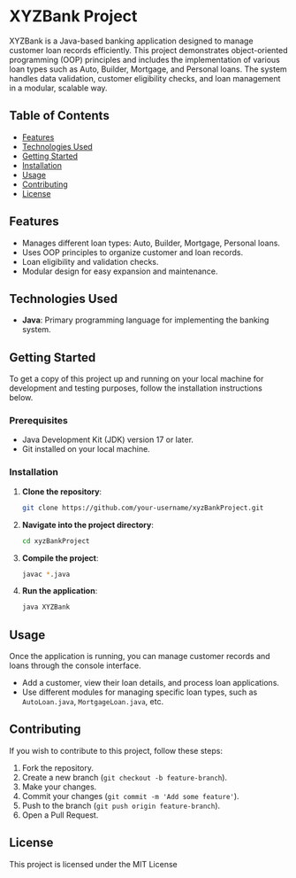 # XYZBank Project

XYZBank is a Java-based banking application designed to manage customer loan records efficiently. This project demonstrates object-oriented programming (OOP) principles and includes the implementation of various loan types such as Auto, Builder, Mortgage, and Personal loans. The system handles data validation, customer eligibility checks, and loan management in a modular, scalable way.

## Table of Contents
- [Features](#features)
- [Technologies Used](#technologies-used)
- [Getting Started](#getting-started)
- [Installation](#installation)
- [Usage](#usage)
- [Contributing](#contributing)
- [License](#license)

## Features
- Manages different loan types: Auto, Builder, Mortgage, Personal loans.
- Uses OOP principles to organize customer and loan records.
- Loan eligibility and validation checks.
- Modular design for easy expansion and maintenance.
  
## Technologies Used
- **Java**: Primary programming language for implementing the banking system.
  
## Getting Started
To get a copy of this project up and running on your local machine for development and testing purposes, follow the installation instructions below.

### Prerequisites
- Java Development Kit (JDK) version 17 or later.
- Git installed on your local machine.

### Installation

1. **Clone the repository**:
    ```bash
    git clone https://github.com/your-username/xyzBankProject.git
    ```

2. **Navigate into the project directory**:
    ```bash
    cd xyzBankProject
    ```

3. **Compile the project**:
    ```bash
    javac *.java
    ```

4. **Run the application**:
    ```bash
    java XYZBank
    ```

## Usage
Once the application is running, you can manage customer records and loans through the console interface. 

- Add a customer, view their loan details, and process loan applications.
- Use different modules for managing specific loan types, such as `AutoLoan.java`, `MortgageLoan.java`, etc.

## Contributing
If you wish to contribute to this project, follow these steps:
1. Fork the repository.
2. Create a new branch (`git checkout -b feature-branch`).
3. Make your changes.
4. Commit your changes (`git commit -m 'Add some feature'`).
5. Push to the branch (`git push origin feature-branch`).
6. Open a Pull Request.

## License
This project is licensed under the MIT License
